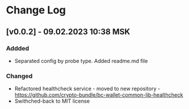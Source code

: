 # Change Log

## [v0.0.2] - 09.02.2023 10:38 MSK

### Addded
* Separated config by probe type. Added readme.md file

### Changed
* Refactored healthcheck service - moved to new repository - https://github.com/crypto-bundle/bc-wallet-common-lib-healthcheck
* Swithched-back to MIT license